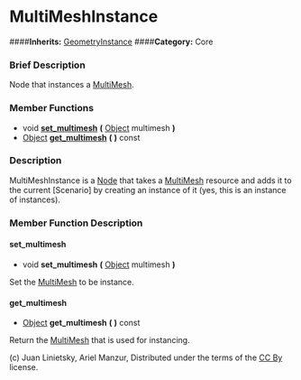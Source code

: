 #  MultiMeshInstance  
####**Inherits:** [GeometryInstance](class_geometryinstance)
####**Category:** Core

###  Brief Description  
Node that instances a [MultiMesh](class_multimesh).

###  Member Functions 
  * void  **[set&#95;multimesh](#set_multimesh)**  **(** [Object](class_object) multimesh  **)**
  * [Object](class_object)  **[get&#95;multimesh](#get_multimesh)**  **(** **)** const

###  Description  
MultiMeshInstance is a [Node](class_node) that takes a [MultiMesh](class_multimesh) resource and adds it to the current [Scenario] by creating an instance of it (yes, this is an instance of instances).

###  Member Function Description  

#### <a name="set_multimesh">set_multimesh</a>
  * void  **set&#95;multimesh**  **(** [Object](class_object) multimesh  **)**

Set the [MultiMesh](class_multimesh) to be instance.

#### <a name="get_multimesh">get_multimesh</a>
  * [Object](class_object)  **get&#95;multimesh**  **(** **)** const

Return the [MultiMesh](class_multimesh) that is used for instancing.


(c) Juan Linietsky, Ariel Manzur, Distributed under the terms of the [CC By](https://creativecommons.org/licenses/by/3.0/legalcode) license.
